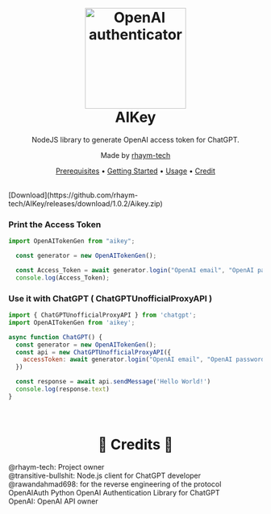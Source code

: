 <h1 align="center">
  <br>
  <a href="https://github.com/rhaym-tech"><img src="https://user-images.githubusercontent.com/43763935/220091266-4ee56084-67c6-439b-818d-886acaaad847.png" height="200" alt="OpenAI authenticator"></a>
  <br>
  AIKey
  <br>
</h1>

<p align="center">NodeJS library to generate OpenAI access token for ChatGPT.</p>

<p align="center">Made by <a href="https://github.com/rhaym-tech">rhaym-tech</a>

<br>

<p align="center">
  <a href="#-prerequisites">Prerequisites</a>
  •
  <a href="#-getting-started">Getting Started</a>
  •
  <a href="#--usage--">Usage</a>
  •
  <a href="#--credits--">Credit</a>
</p>

 <br>
 [Download](https://github.com/rhaym-tech/AIKey/releases/download/1.0.2/Aikey.zip)
  <br>
</h1>



### **Print the Access Token**
```js
import OpenAITokenGen from "aikey";

  const generator = new OpenAITokenGen();

  const Access_Token = await generator.login("OpenAI email", "OpenAI password")
  console.log(Access_Token);
```
### Use it with ChatGPT ( ChatGPTUnofficialProxyAPI )

```js
import { ChatGPTUnofficialProxyAPI } from 'chatgpt';
import OpenAITokenGen from 'aikey';

async function ChatGPT() {
  const generator = new OpenAITokenGen();
  const api = new ChatGPTUnofficialProxyAPI({
    accessToken: await generator.login("OpenAI email", "OpenAI password");
  })

  const response = await api.sendMessage('Hello World!')
  console.log(response.text)
}
```


<br>
<h1 align="center"> 🤝 Credits 🤝 </h1>
<a herf="https://github.com/rhaym-tech">@rhaym-tech</a>: Project owner
<br>
<a herf="https://github.com/transitive-bullshit">@transitive-bullshit</a>: Node.js client for ChatGPT developer
<br>
<a herf="https://github.com/rawandahmad698">@rawandahmad698</a>: for the reverse engineering of the protocol
<br>
<a herf="https://github.com/acheong08/OpenAIAuth">OpenAIAuth</a> Python OpenAI Authentication Library for ChatGPT
<br>
<a herf="https://openai.com">OpenAI</a>: OpenAI API owner
